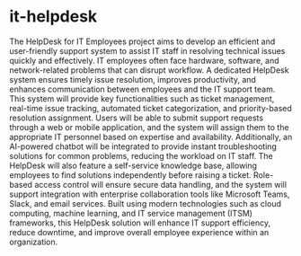 # it-helpdesk
The HelpDesk for IT Employees project aims to develop an efficient and user-friendly support system to assist IT staff in resolving technical issues quickly and effectively. IT employees often face hardware, software, and network-related problems that can disrupt workflow. A dedicated HelpDesk system ensures timely issue resolution, improves productivity, and enhances communication between employees and the IT support team.
This system will provide key functionalities such as ticket management, real-time issue tracking, automated ticket categorization, and priority-based resolution assignment. Users will be able to submit support requests through a web or mobile application, and the system will assign them to the appropriate IT personnel based on expertise and availability. Additionally, an AI-powered chatbot will be integrated to provide instant troubleshooting solutions for common problems, reducing the workload on IT staff.
The HelpDesk will also feature a self-service knowledge base, allowing employees to find solutions independently before raising a ticket. Role-based access control will ensure secure data handling, and the system will support integration with enterprise collaboration tools like Microsoft Teams, Slack, and email services.
Built using modern technologies such as cloud computing, machine learning, and IT service management (ITSM) frameworks, this HelpDesk solution will enhance IT support efficiency, reduce downtime, and improve overall employee experience within an organization.
